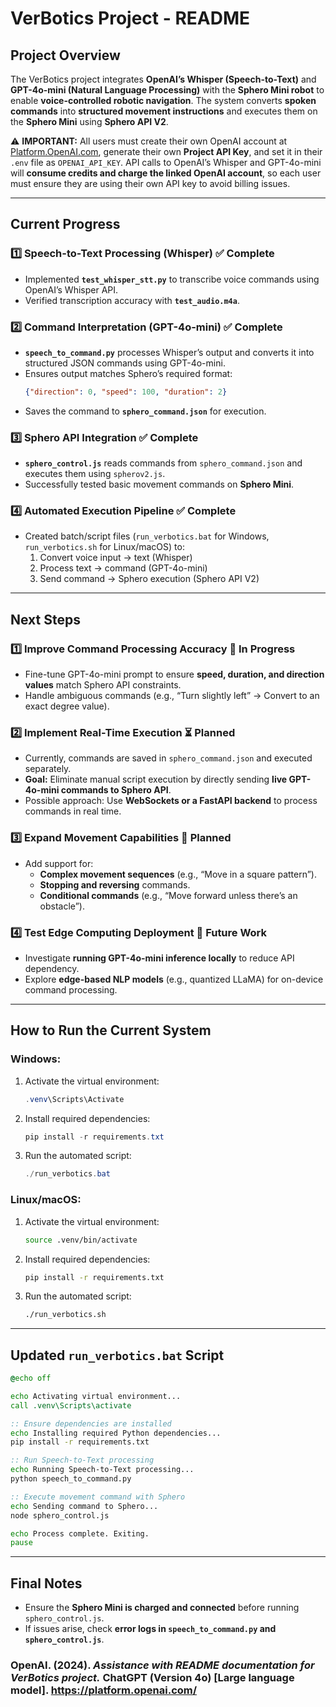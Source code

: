# **VerBotics Project - README**

## **Project Overview**

The VerBotics project integrates **OpenAI’s Whisper (Speech-to-Text)** and **GPT-4o-mini (Natural Language Processing)** with the **Sphero Mini robot** to enable **voice-controlled robotic navigation**. The system converts **spoken commands** into **structured movement instructions** and executes them on the **Sphero Mini** using **Sphero API V2**.

⚠️ **IMPORTANT:** All users must create their own OpenAI account at [Platform.OpenAI.com](https://platform.openai.com), generate their own **Project API Key**, and set it in their `.env` file as `OPENAI_API_KEY`. API calls to OpenAI’s Whisper and GPT-4o-mini will **consume credits and charge the linked OpenAI account**, so each user must ensure they are using their own API key to avoid billing issues.

---

## **Current Progress**

### **1️⃣ Speech-to-Text Processing (Whisper)** ✅ **Complete**

- Implemented **`test_whisper_stt.py`** to transcribe voice commands using OpenAI’s Whisper API.
- Verified transcription accuracy with **`test_audio.m4a`**.

### **2️⃣ Command Interpretation (GPT-4o-mini)** ✅ **Complete**

- **`speech_to_command.py`** processes Whisper’s output and converts it into structured JSON commands using GPT-4o-mini.
- Ensures output matches Sphero’s required format:
  ```json
  {"direction": 0, "speed": 100, "duration": 2}
  ```
- Saves the command to **`sphero_command.json`** for execution.

### **3️⃣ Sphero API Integration** ✅ **Complete**

- **`sphero_control.js`** reads commands from `sphero_command.json` and executes them using `spherov2.js`.
- Successfully tested basic movement commands on **Sphero Mini**.

### **4️⃣ Automated Execution Pipeline** ✅ **Complete**

- Created batch/script files (`run_verbotics.bat` for Windows, `run_verbotics.sh` for Linux/macOS) to:
  1. Convert voice input → text (Whisper)
  2. Process text → command (GPT-4o-mini)
  3. Send command → Sphero execution (Sphero API V2)

---

## **Next Steps**

### **1️⃣ Improve Command Processing Accuracy** 🔄 **In Progress**

- Fine-tune GPT-4o-mini prompt to ensure **speed, duration, and direction values** match Sphero API constraints.
- Handle ambiguous commands (e.g., “Turn slightly left” → Convert to an exact degree value).

### **2️⃣ Implement Real-Time Execution** ⏳ **Planned**

- Currently, commands are saved in `sphero_command.json` and executed separately.
- **Goal:** Eliminate manual script execution by directly sending **live GPT-4o-mini commands to Sphero API**.
- Possible approach: Use **WebSockets or a FastAPI backend** to process commands in real time.

### **3️⃣ Expand Movement Capabilities** 🔄 **Planned**

- Add support for:
  - **Complex movement sequences** (e.g., “Move in a square pattern”).
  - **Stopping and reversing** commands.
  - **Conditional commands** (e.g., “Move forward unless there’s an obstacle”).

### **4️⃣ Test Edge Computing Deployment** 🚀 **Future Work**

- Investigate **running GPT-4o-mini inference locally** to reduce API dependency.
- Explore **edge-based NLP models** (e.g., quantized LLaMA) for on-device command processing.

---

## **How to Run the Current System**

### **Windows:**

1. Activate the virtual environment:
   ```powershell
   .venv\Scripts\Activate
   ```
2. Install required dependencies:
   ```powershell
   pip install -r requirements.txt
   ```
3. Run the automated script:
   ```powershell
   ./run_verbotics.bat
   ```

### **Linux/macOS:**

1. Activate the virtual environment:
   ```bash
   source .venv/bin/activate
   ```
2. Install required dependencies:
   ```bash
   pip install -r requirements.txt
   ```
3. Run the automated script:
   ```bash
   ./run_verbotics.sh
   ```

---

## **Updated ********************`run_verbotics.bat`******************** Script**

```bat
@echo off

echo Activating virtual environment...
call .venv\Scripts\activate

:: Ensure dependencies are installed
echo Installing required Python dependencies...
pip install -r requirements.txt

:: Run Speech-to-Text processing
echo Running Speech-to-Text processing...
python speech_to_command.py

:: Execute movement command with Sphero
echo Sending command to Sphero...
node sphero_control.js

echo Process complete. Exiting.
pause
```

---

## **Final Notes**

- Ensure the **Sphero Mini is charged and connected** before running `sphero_control.js`.
- If issues arise, check **error logs in `speech_to_command.py` and `sphero_control.js`**.

### OpenAI. (2024). _Assistance with README documentation for VerBotics project._ ChatGPT (Version 4o) [Large language model]. https://platform.openai.com/
